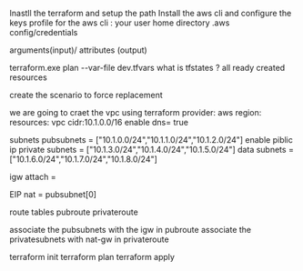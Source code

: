 Inastll the terraform and setup the path 
Install the aws cli and configure the keys
profile for the aws cli :  your user home directory .aws
config/credentials

arguments(input)/ attributes (output)

terraform.exe plan --var-file dev.tfvars
what is tfstates ?
all ready created resources

create the scenario to force replacement 

we are going to craet the vpc using terraform
provider: aws
region: 
resources: vpc
cidr:10.1.0.0/16
enable dns= true

subnets
pubsubnets = ["10.1.0.0/24","10.1.1.0/24","10.1.2.0/24"]
enable piblic ip
private subnets = ["10.1.3.0/24","10.1.4.0/24","10.1.5.0/24"]
data subnets = ["10.1.6.0/24","10.1.7.0/24","10.1.8.0/24"]

igw
attach = 

EIP
nat = pubsubnet[0]

route tables
pubroute
privateroute

associate the pubsubnets with the igw in pubroute
associate the privatesubnets with nat-gw in privateroute





terraform init 
terraform plan
terraform apply

